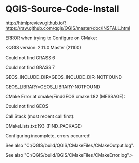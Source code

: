 # QGIS-Source-Code-Install

http://htmlpreview.github.io/?https://raw.github.com/qgis/QGIS/master/doc/INSTALL.html

ERROR when trying to Configure on CMake:

<QGIS version: 2.11.0 Master (21100)

Could not find GRASS 6

Could not find GRASS 7

GEOS_INCLUDE_DIR=GEOS_INCLUDE_DIR-NOTFOUND

GEOS_LIBRARY=GEOS_LIBRARY-NOTFOUND

CMake Error at cmake/FindGEOS.cmake:182 (MESSAGE):

  Could not find GEOS
  

Call Stack (most recent call first):

  CMakeLists.txt:193 (FIND_PACKAGE)
  


Configuring incomplete, errors occurred!

See also "C:/QGIS/build/QGIS/CMakeFiles/CMakeOutput.log".

See also "C:/QGIS/build/QGIS/CMakeFiles/CMakeError.log".>

